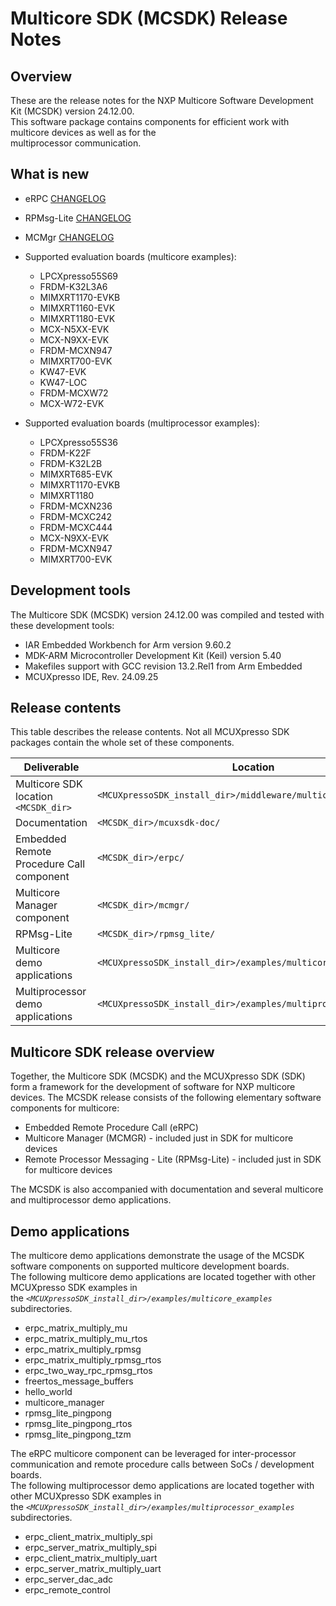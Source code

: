 # Multicore SDK (MCSDK) Release Notes

## Overview

These are the release notes for the NXP Multicore Software Development Kit (MCSDK) version 24.12.00.  
This software package contains components for efficient work with multicore devices as well as for the  
multiprocessor communication.

## What is new

- eRPC [CHANGELOG](https://github.com/EmbeddedRPC/erpc/blob/release/24.12.00/CHANGELOG.md)
- RPMsg-Lite [CHANGELOG](https://github.com/nxp-mcuxpresso/rpmsg-lite/blob/release/24.12.00/CHANGELOG.md)
- MCMgr [CHANGELOG](https://github.com/nxp-mcuxpresso/mcux-mcmgr/blob/release/24.12.00/CHANGELOG.md)

- Supported evaluation boards (multicore examples):
  - LPCXpresso55S69
  - FRDM-K32L3A6
  - MIMXRT1170-EVKB
  - MIMXRT1160-EVK
  - MIMXRT1180-EVK
  - MCX-N5XX-EVK
  - MCX-N9XX-EVK
  - FRDM-MCXN947
  - MIMXRT700-EVK
  - KW47-EVK
  - KW47-LOC
  - FRDM-MCXW72
  - MCX-W72-EVK

- Supported evaluation boards (multiprocessor examples):
  - LPCXpresso55S36
  - FRDM-K22F
  - FRDM-K32L2B
  - MIMXRT685-EVK
  - MIMXRT1170-EVKB
  - MIMXRT1180
  - FRDM-MCXN236
  - FRDM-MCXC242
  - FRDM-MCXC444
  - MCX-N9XX-EVK
  - FRDM-MCXN947
  - MIMXRT700-EVK

## Development tools

The Multicore SDK (MCSDK) version 24.12.00 was compiled and tested with these development tools:

- IAR Embedded Workbench for Arm version 9.60.2
- MDK-ARM Microcontroller Development Kit (Keil) version 5.40
- Makefiles support with GCC revision 13.2.Rel1 from Arm Embedded
- MCUXpresso IDE, Rev. 24.09.25

## Release contents

This table describes the release contents. Not all MCUXpresso SDK packages contain the whole set of these components.

| Deliverable                              | Location                                                        |
| ---------------------------------------- | --------------------------------------------------------------- |
| Multicore SDK location `<MCSDK_dir>`     | `<MCUXpressoSDK_install_dir>/middleware/multicore/`             |
| Documentation                            | `<MCSDK_dir>/mcuxsdk-doc/`                                      |
| Embedded Remote Procedure Call component | `<MCSDK_dir>/erpc/`                                             |
| Multicore Manager component              | `<MCSDK_dir>/mcmgr/`                                            |
| RPMsg-Lite                               | `<MCSDK_dir>/rpmsg_lite/`                                       |
| Multicore demo applications              | `<MCUXpressoSDK_install_dir>/examples/multicore_examples/`      |
| Multiprocessor demo applications         | `<MCUXpressoSDK_install_dir>/examples/multiprocessor_examples/` |

## Multicore SDK release overview

Together, the Multicore SDK (MCSDK) and the MCUXpresso SDK (SDK) form a framework for the development of software for NXP multicore devices. The MCSDK release consists of the following elementary software components for multicore:

- Embedded Remote Procedure Call (eRPC)
- Multicore Manager (MCMGR) - included just in SDK for multicore devices
- Remote Processor Messaging - Lite (RPMsg-Lite) - included just in SDK for multicore devices

The MCSDK is also accompanied with documentation and several multicore and multiprocessor demo applications.

## Demo applications

The multicore demo applications demonstrate the usage of the MCSDK software components on supported multicore development boards.  
The following multicore demo applications are located together with other MCUXpresso SDK examples in  
the _`<MCUXpressoSDK_install_dir>/examples/multicore_examples`_ subdirectories.

- erpc_matrix_multiply_mu
- erpc_matrix_multiply_mu_rtos
- erpc_matrix_multiply_rpmsg
- erpc_matrix_multiply_rpmsg_rtos
- erpc_two_way_rpc_rpmsg_rtos
- freertos_message_buffers
- hello_world
- multicore_manager
- rpmsg_lite_pingpong
- rpmsg_lite_pingpong_rtos
- rpmsg_lite_pingpong_tzm

The eRPC multicore component can be leveraged for inter-processor communication and remote procedure calls between SoCs / development boards.  
The following multiprocessor demo applications are located together with other MCUXpresso SDK examples in  
the _`<MCUXpressoSDK_install_dir>/examples/multiprocessor_examples`_ subdirectories.

- erpc_client_matrix_multiply_spi
- erpc_server_matrix_multiply_spi
- erpc_client_matrix_multiply_uart
- erpc_server_matrix_multiply_uart
- erpc_server_dac_adc
- erpc_remote_control
